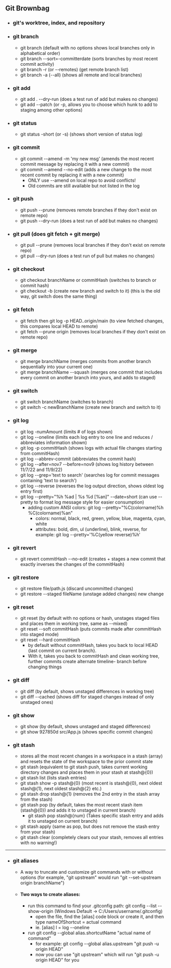 ## Git Brownbag


- ### git's worktree, index, and repository
- ### git branch
  - git branch (default with no options shows local branches only in alphabetical order)
  - git branch --sort=-committerdate (sorts branches by most recent commit activity)
  - git branch -r (or --remotes) (get remote branch list)
  - git branch -a (--all) (shows all remote and local branches)
- ### git add
  - git add . --dry-run (does a test run of add but makes no changes)
  - git add --patch (or -p, allows you to choose which hunk to add to staging among other options)
- ### git status
  - git status -short (or -s) (shows short version of status log)
- ### git commit
  - git commit --amend -m 'my new msg' (amends the most recent commit message by replacing it with a new commit)
  - git commit --amend --no-edit (adds a new change to the most recent commit by replacing it with a new commit)
    - ONLY use --amend on local repo to avoid conflicts!
    - Old commits are still available but not listed in the log
- ### git push 
  - git push --prune (removes remote branches if they don't exist on remote repo)
  - git push --dry-run (does a test run of add but makes no changes)
- ### git pull (does git fetch + git merge)
  - git pull --prune (removes local branches if they don't exist on remote repo)
  - git pull --dry-run (does a test run of pull but makes no changes)  
- ### git checkout
  - git checkout branchName or commitHash (switches to branch or commit hash)
  - git checkout -b (create new branch and switch to it) (this is the old way, git switch does the same thing)
- ### git fetch 
  - git fetch then git log -p HEAD..origin/main (to view fetched changes, this compares local HEAD to remote)
  - git fetch --prune origin (removes local branches if they don't exist on remote repo)
- ### git merge
  - git merge branchName (merges commits from another branch sequentially into your current one)
  - git merge branchName --squash (merges one commit that includes every commit on another branch into yours, and adds to staged)
- ### git switch
  - git switch branchName (switches to branch)
  - git switch -c newBranchName (create new branch and switch to it)
- ### git log
  - git log -numAmount (limits # of logs shown)
  - git log --oneline (limits each log entry to one line and reduces / abbreviates information shown)
  - git log -p commitHash (shows logs with actual file changes starting from commitHash)
  - git log --abbrev-commit (abbreviates the commit hash)
  - git log --after=nov7 --before=nov9 (shows log history between 11/7/22 and 11/9/22)
  - git log --grep='text to search' (searches log for commit messages containing 'text to search')
  - git log --reverse (reverses the log output direction, shows oldest log entry first)
  - git log --pretty="%h %ad | %s %d [%an]" --date=short (can use --pretty to format log message style for easier consumption)
    - adding custom ANSI colors: git log --pretty="%C(colorname)%h %C(colorname)%an"
      - colors: normal, black, red, green, yellow, blue, magenta, cyan, white
      - attributes: bold, dim, ul (underline), blink, reverse, for example: git log --pretty='%C(yellow reverse)%h'
- ### git revert
  - git revert commitHash --no-edit (creates + stages a new commit that exactly inverses the changes of the commitHash)
- ### git restore
  - git restore file/path.js (discard uncommitted changes)
  - git restore --staged fileName (unstage added changes) new change
- ### git reset 
  - git reset (by default with no options or hash, unstages staged files and places them in working tree, same as --mixed) 
  - git reset --soft commitHash (puts commits made after commitHash into staged mode)
  - git reset --hard commitHash 
    - by default without commitHash, takes you back to local HEAD {last commit on current branch}. 
    - With it, takes you back to commitHash and clean working tree, further commits create alternate timeline- branch before changing things
- ### git diff 
  - git diff (by default, shows unstaged differences in working tree) 
  - git diff --cached (shows diff for staged changes instead of only unstaged ones)
- ### git show
  - git show (by default, shows unstaged and staged differences)
  - git show 927850d src/App.js (shows specific commit changes)
- ### git stash
  - stores all the most recent changes in a workspace in a stash (array) and resets the state of the workspace to the prior commit state
  - git stash (equivalent to git stash push, takes current working directory changes and places them in your stash at stash@{0})
  - git stash list (lists stash entries) 
  - git stash show -p stash@{0} (most recent is stash@{0}, next oldest stash@{1}, next oldest stash@{2} etc.)
  - git stash drop stash@{1} (removes the 2nd entry in the stash array from the stash)
  - git stash pop (by default, takes the most recent stash item (stash@{0}) and adds it to unstaged in current branch) 
    - git stash pop stash@{num} (Takes specific stash entry and adds it to unstaged on current branch)
  - git stash apply (same as pop, but does not remove the stash entry from your stash)
  - git stash clear (completely clears out your stash, removes all entries with no warning!)
--------------------------------------------------------------------------------------------------------------------------------------------------

- ### git aliases
  - A way to truncate and customize git commands with or without options (for example, "git upstream" would run "git --set-upstream origin branchName")
  - #### Two ways to create aliases:
    - run this command to find your .gitconfig path: git config --list --show-origin (Windows Default -> C:/Users/username/.gitconfig)
      - open the file, find the [alias] code block or create it, and then type nameOfShortcut = actual command
      - ie. [alias] l = log --oneline
    - run git config --global alias.shortcutName "actual name of command" 
      - for example: git config --global alias.upstream "git push -u origin HEAD"
      - now you can use "git upstream" which will run "git push -u origin HEAD" for you  
